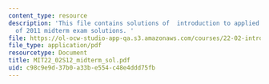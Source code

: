 ```yaml
---
content_type: resource
description: 'This file contains solutions of  introduction to applied nuclear physics
  of 2011 midterm exam solutions. '
file: https://ol-ocw-studio-app-qa.s3.amazonaws.com/courses/22-02-introduction-to-applied-nuclear-physics-spring-2012/c98c9e9d37b0a33be554c48e4ddd75fb_MIT22_02S12_midterm_sol.pdf
file_type: application/pdf
resourcetype: Document
title: MIT22_02S12_midterm_sol.pdf
uid: c98c9e9d-37b0-a33b-e554-c48e4ddd75fb
---
```

